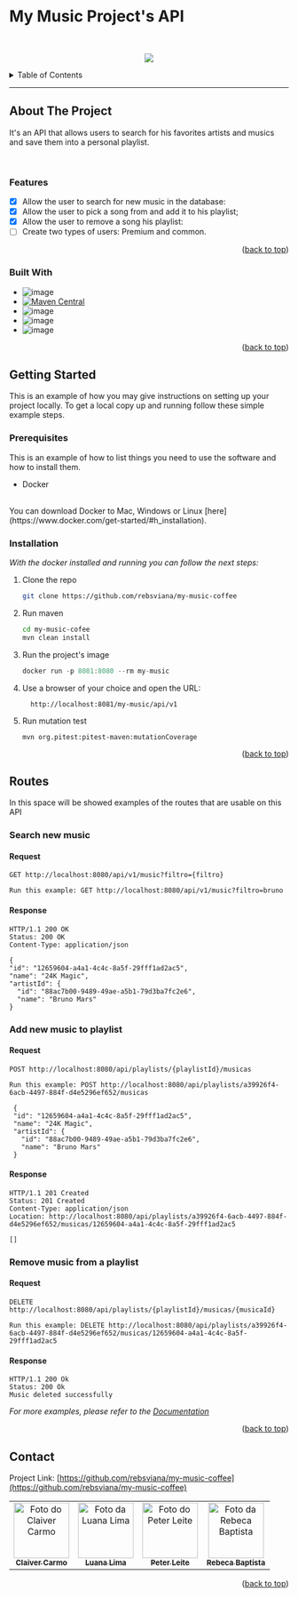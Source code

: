 <a name="readme-top"></a>

<h1 align="left"> My Music Project's API </h1>
<br>

<p align="center">
   <img src="http://img.shields.io/static/v1?label=STATUS&message=UNDER%20DEVELOPMENT&color=RED&style=for-the-badge"/>
</p>

<!-- TABLE OF CONTENTS -->
<details>
  <summary>Table of Contents</summary>
  <ol>
    <li>
      <a href="#about-the-project">About The Project</a>
      <ul>
        <li><a href="#features">Features</a></li>
      </ul>
       <ul>
        <li><a href="#built-with">Built With</a></li>
      </ul>
    </li>
    <li>
      <a href="#getting-started">Getting Started</a>
      <ul>
        <li><a href="#prerequisites">Prerequisites</a></li>
        <li><a href="#installation">Installation</a></li>
      </ul>
    </li>
    <li><a href="#routes">Routes</a></li>
    <li><a href="#Contat">Contact</a></li>
  </ol>
</details>
<hr>

<!-- ABOUT THE PROJECT -->
## About The Project

It's an API that allows users to search for his favorites artists and musics and save them into a personal playlist.

<br>

### Features
- [x]  Allow the user to search for new music in the database: 
- [x]  Allow the user to pick a song from and add it to his playlist; 
- [x]  Allow the user to remove a song his playlist: 
- [ ]  Create two types of users: Premium and common.

<p align="right">(<a href="#readme-top">back to top</a>)</p>


### Built With

* ![image](https://img.shields.io/badge/Java-ED8B00?style=for-the-badge&logo=java&logoColor=white)
* [![Maven Central](https://maven-badges-generator.herokuapp.com/maven-central/tech.iooo.coco/iooo-distribution-config/badge.svg?color=orange&style=flat-square)](https://maven-badges-generator.herokuapp.com/maven-central/tech.iooo.coco/iooo-distribution-config)
* ![image](https://img.shields.io/badge/Spring_Boot-F2F4F9?style=for-the-badge&logo=spring-boot)
* ![image](https://img.shields.io/badge/SQLite-07405E?style=for-the-badge&logo=sqlite&logoColor=white)
* ![image](https://img.shields.io/badge/Docker-2496ED?style=for-the-badge&logo=docker&logoColor=white)

<p align="right">(<a href="#readme-top">back to top</a>)</p>

<!-- GETTING STARTED -->
## Getting Started

This is an example of how you may give instructions on setting up your project locally.
To get a local copy up and running follow these simple example steps.
<br>

### Prerequisites

This is an example of how to list things you need to use the software and how to install them.
* Docker
<br>
You can download Docker to Mac, Windows or Linux [here](https://www.docker.com/get-started/#h_installation).

<br>

### Installation

_With the docker installed and running you can follow the next steps:_

1. Clone the repo
   ```sh
   git clone https://github.com/rebsviana/my-music-coffee
   ```
2. Run maven 
   ```sh
   cd my-music-cofee
   mvn clean install
   ```
4. Run the project's image
   ```js
   docker run -p 8081:8080 --rm my-music
   ```

5. Use a browser of your choice and open the URL:

         http://localhost:8081/my-music/api/v1

6. Run mutation test
   ```
   mvn org.pitest:pitest-maven:mutationCoverage
   ```
   
<p align="right">(<a href="#readme-top">back to top</a>)</p>


<!-- USAGE EXAMPLES -->
## Routes

In this space will be showed examples of the routes that are usable on this API

### Search new music

#### Request

```
GET http://localhost:8080/api/v1/music?filtro={filtro}

Run this example: GET http://localhost:8080/api/v1/music?filtro=bruno
```

#### Response

    HTTP/1.1 200 OK
    Status: 200 OK
    Content-Type: application/json

    {
    "id": "12659604-a4a1-4c4c-8a5f-29fff1ad2ac5",
    "name": "24K Magic",
    "artistId": {
      "id": "88ac7b00-9489-49ae-a5b1-79d3ba7fc2e6",
      "name": "Bruno Mars"
    }

### Add new music to playlist

#### Request

```
POST http://localhost:8080/api/playlists/{playlistId}/musicas

Run this example: POST http://localhost:8080/api/playlists/a39926f4-6acb-4497-884f-d4e5296ef652/musicas

 {
 "id": "12659604-a4a1-4c4c-8a5f-29fff1ad2ac5",
 "name": "24K Magic",
 "artistId": {
   "id": "88ac7b00-9489-49ae-a5b1-79d3ba7fc2e6",
   "name": "Bruno Mars"
 }
```

#### Response

    HTTP/1.1 201 Created
    Status: 201 Created
    Content-Type: application/json
    Location: http://localhost:8080/api/playlists/a39926f4-6acb-4497-884f-d4e5296ef652/musicas/12659604-a4a1-4c4c-8a5f-29fff1ad2ac5

    []
    
### Remove music from a playlist

#### Request

```
DELETE http://localhost:8080/api/playlists/{playlistId}/musicas/{musicaId}

Run this example: DELETE http://localhost:8080/api/playlists/a39926f4-6acb-4497-884f-d4e5296ef652/musicas/12659604-a4a1-4c4c-8a5f-29fff1ad2ac5
```

#### Response

    HTTP/1.1 200 Ok
    Status: 200 Ok
    Music deleted successfully

_For more examples, please refer to the [Documentation](https://docs.google.com/document/d/1fEzrdsFtBViF5x-4h2T7BrSUCHZqf9nVHXdaVnIRC4Q/edit?usp=sharing)_

<p align="right">(<a href="#readme-top">back to top</a>)</p>

<!-- CONTACT -->
## Contact

Project Link: [https://github.com/rebsviana/my-music-coffee](https://github.com/rebsviana/my-music-coffee)

<table>
  <tr>
    <td align="center">
      <a href="#">
        <img src="https://user-images.githubusercontent.com/108896697/187929100-4934b217-da7e-4eb9-879a-ef450689e6db.jpg" width="100px;" alt="Foto do Claiver Carmo"/><br>
        <sub>
          <b>Claiver Carmo</b>
        </sub>
      </a>
    </td>
    <td align="center">
      <a href="#">
        <img src="https://i.imgur.com/PyOpPyC.png" width="100px;" alt="Foto da Luana Lima"/><br>
        <sub>
          <b>Luana Lima</b>
        </sub>
      </a>
    </td>
    <td align="center">
      <a href="#">
        <img src="https://i.imgur.com/PQwE8Is.png" width=100px; alt="Foto do Peter Leite"/><br>
        <sub>
          <b>Peter Leite</b>
        </sub>
      </a>
    </td>
    <td align="center">
      <a href="#">
        <img src="https://i.imgur.com/rRL0CGU.pnghttps://user-images.githubusercontent.com/108896697/187672107-20aa04b1-2478-4396-862a-defcd86d1e26.jpeg" width="100px;" alt="Foto da Rebeca Baptista"/><br>
        <sub>
          <b>Rebeca Baptista</b>
        </sub>
      </a>
    </td>
  </tr>
</table>

<p align="right">(<a href="#readme-top">back to top</a>)</p>


